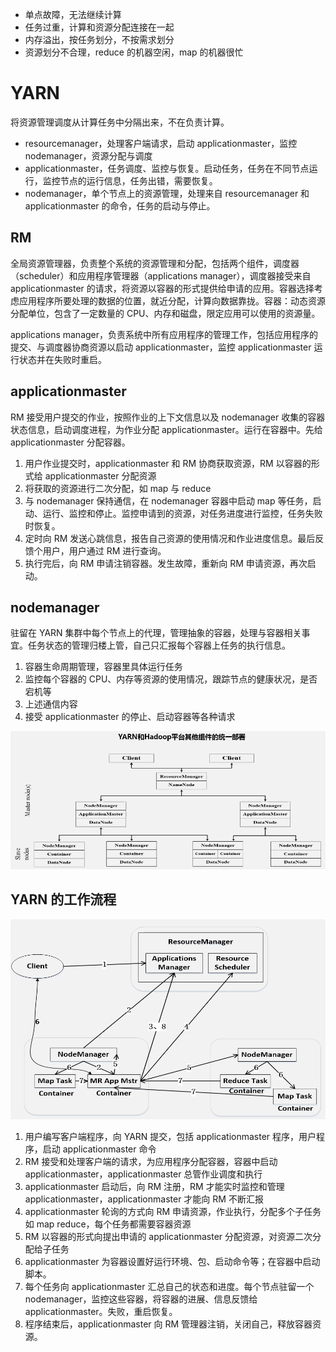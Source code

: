 - 单点故障，无法继续计算
- 任务过重，计算和资源分配连接在一起
- 内存溢出，按任务划分，不按需求划分
- 资源划分不合理，reduce 的机器空闲，map 的机器很忙

# YARN

将资源管理调度从计算任务中分隔出来，不在负责计算。

- resourcemanager，处理客户端请求，启动 applicationmaster，监控 nodemanager，资源分配与调度
- applicationmaster，任务调度、监控与恢复。启动任务，任务在不同节点运行，监控节点的运行信息，任务出错，需要恢复。
- nodemanager，单个节点上的资源管理，处理来自 resourcemanager 和 applicationmaster 的命令，任务的启动与停止。

## RM

全局资源管理器，负责整个系统的资源管理和分配，包括两个组件，调度器（scheduler）和应用程序管理器（applications manager），调度器接受来自 applicationmaster 的请求，将资源以容器的形式提供给申请的应用。容器选择考虑应用程序所要处理的数据的位置，就近分配，计算向数据靠拢。容器：动态资源分配单位，包含了一定数量的 CPU、内存和磁盘，限定应用可以使用的资源量。

applications manager，负责系统中所有应用程序的管理工作，包括应用程序的提交、与调度器协商资源以启动 applicationmaster，监控 applicationmaster 运行状态并在失败时重启。

## applicationmaster

RM 接受用户提交的作业，按照作业的上下文信息以及 nodemanager 收集的容器状态信息，启动调度进程，为作业分配 applicationmaster。运行在容器中。先给 applicationmaster 分配容器。

1. 用户作业提交时，applicationmaster 和 RM 协商获取资源，RM 以容器的形式给 applicationmaster 分配资源
2. 将获取的资源进行二次分配，如 map 与 reduce
3. 与 nodemanager 保持通信，在 nodemanager 容器中启动 map 等任务，启动、运行、监控和停止。监控申请到的资源，对任务进度进行监控，任务失败时恢复。
4. 定时向 RM 发送心跳信息，报告自己资源的使用情况和作业进度信息。最后反馈个用户，用户通过 RM 进行查询。
5. 执行完后，向 RM 申请注销容器。发生故障，重新向 RM 申请资源，再次启动。

## nodemanager

驻留在 YARN 集群中每个节点上的代理，管理抽象的容器，处理与容器相关事宜。任务状态的管理归楼上管，自己只汇报每个容器上任务的执行信息。

1. 容器生命周期管理，容器里具体运行任务
2. 监控每个容器的 CPU、内存等资源的使用情况，跟踪节点的健康状况，是否宕机等
3. 上述通信内容
4. 接受 applicationmaster 的停止、启动容器等各种请求

![](figure/yarn-deploy.png)

## YARN 的工作流程

![](figure/yarn-flow.png)

1. 用户编写客户端程序，向 YARN 提交，包括 applicationmaster 程序，用户程序，启动 applicationmaster 命令
2. RM 接受和处理客户端的请求，为应用程序分配容器，容器中启动 applicationmaster，applicationmaster 总管作业调度和执行
3. applicationmaster 启动后，向 RM 注册，RM 才能实时监控和管理 applicationmaster，applicationmaster 才能向 RM 不断汇报
4. applicationmaster 轮询的方式向 RM 申请资源，作业执行，分配多个子任务如 map reduce，每个任务都需要容器资源
5. RM 以容器的形式向提出申请的 applicationmaster 分配资源，对资源二次分配给子任务
6. applicationmaster 为容器设置好运行环境、包、启动命令等；在容器中启动脚本。
7. 每个任务向 applicationmaster 汇总自己的状态和进度。每个节点驻留一个 nodemanager，监控这些容器，将容器的进展、信息反馈给 applicationmaster。失败，重启恢复。
8. 程序结束后，applicationmaster 向 RM 管理器注销，关闭自己，释放容器资源。